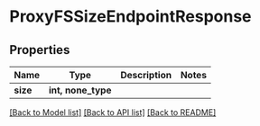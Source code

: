 # ProxyFSSizeEndpointResponse


## Properties

Name | Type | Description | Notes
------------ | ------------- | ------------- | -------------
**size** | **int, none_type** |  | 

[[Back to Model list]](../README.md#models) [[Back to API list]](../README.md#api-endpoints) [[Back to README]](../README.md)


